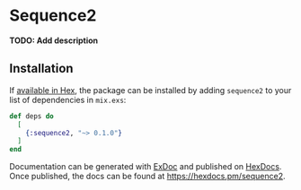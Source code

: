 # Sequence2

**TODO: Add description**

## Installation

If [available in Hex](https://hex.pm/docs/publish), the package can be installed
by adding `sequence2` to your list of dependencies in `mix.exs`:

```elixir
def deps do
  [
    {:sequence2, "~> 0.1.0"}
  ]
end
```

Documentation can be generated with [ExDoc](https://github.com/elixir-lang/ex_doc)
and published on [HexDocs](https://hexdocs.pm). Once published, the docs can
be found at <https://hexdocs.pm/sequence2>.

